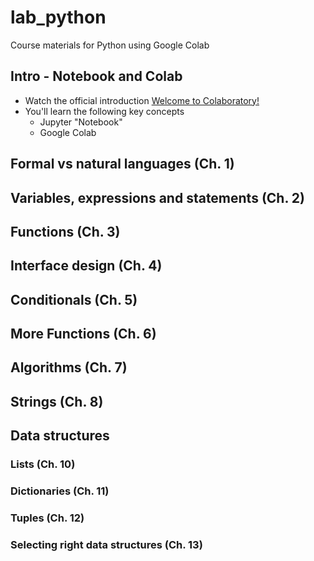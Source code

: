 # lab_python
Course materials for Python using Google Colab


## Intro - Notebook and Colab
* Watch the official introduction [Welcome to Colaboratory!](https://colab.research.google.com/notebooks/welcome.ipynb)
* You'll learn the following key concepts
  * Jupyter "Notebook"
  * Google Colab
  
## Formal vs natural languages (Ch. 1)

## Variables, expressions and statements (Ch. 2)

## Functions (Ch. 3)

## Interface design (Ch. 4)

## Conditionals (Ch. 5)

## More Functions (Ch. 6)

## Algorithms (Ch. 7)

## Strings (Ch. 8)

## Data structures

### Lists (Ch. 10)
### Dictionaries (Ch. 11)
### Tuples (Ch. 12)
### Selecting right data structures (Ch. 13)
